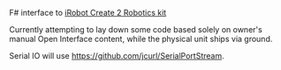 F# interface to [iRobot Create 2 Robotics kit](http://store.irobot.com/default/create-programmable-programmable-robot-irobot-create-2/RC65099.html)

Currently attempting to lay down some code based solely on owner's manual Open Interface content, while the physical unit ships via ground.

Serial IO will use https://github.com/jcurl/SerialPortStream. 